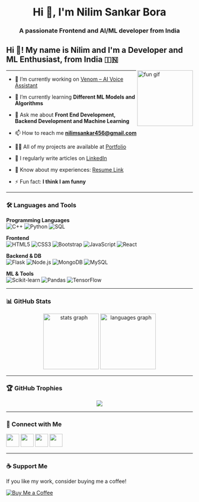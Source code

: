 <h1 align="center">Hi 👋, I'm Nilim Sankar Bora</h1>
<h3 align="center">A passionate Frontend and AI/ML developer from India</h3>

<h2 align="left">Hi 👋! My name is Nilim and I'm a Developer and ML Enthusiast, from India 🇮🇳</h2>

<img align="right" height="150" src="https://i.imgflip.com/65efzo.gif" alt="fun gif" />

---

- 🔭 I’m currently working on [Venom – AI Voice Assistant](https://github.com/nishanthazarika/Venom-AI-Assist)

- 🌱 I’m currently learning **Different ML Models and Algorithms**

- 💬 Ask me about **Front End Development, Backend Development and Machine Learning**

- 📫 How to reach me **nilimsankar456@gmail.com**

- 👨‍💻 All of my projects are available at [Portfolio](https://nilim-portfolio.vercel.app)

- 📝 I regularly write articles on [LinkedIn](https://www.linkedin.com/in/nilim123/)

- 📄 Know about my experiences: [Resume Link](https://drive.google.com/file/d/1gsAobCj8dd6OvxZxHlHYC88468W2CxKD/view?usp=drivesdk)

- ⚡ Fun fact: **I think I am funny**

---

### 🛠️ Languages and Tools

**Programming Languages**  
![C++](https://img.shields.io/badge/-C++-00599C?style=flat-square&logo=cplusplus&logoColor=white)
![Python](https://img.shields.io/badge/-Python-3776AB?style=flat-square&logo=python&logoColor=white)
![SQL](https://img.shields.io/badge/-SQL-4479A1?style=flat-square&logo=mysql&logoColor=white)

**Frontend**  
![HTML5](https://img.shields.io/badge/-HTML5-E34F26?style=flat-square&logo=html5&logoColor=white)
![CSS3](https://img.shields.io/badge/-CSS3-1572B6?style=flat-square&logo=css3&logoColor=white)
![Bootstrap](https://img.shields.io/badge/-Bootstrap-563D7C?style=flat-square&logo=bootstrap&logoColor=white)
![JavaScript](https://img.shields.io/badge/-JavaScript-F7DF1E?style=flat-square&logo=javascript&logoColor=black)
![React](https://img.shields.io/badge/-React-20232A?style=flat-square&logo=react&logoColor=61DAFB)

**Backend & DB**  
![Flask](https://img.shields.io/badge/-Flask-000000?style=flat-square&logo=flask)
![Node.js](https://img.shields.io/badge/-Node.js-339933?style=flat-square&logo=node.js&logoColor=white)
![MongoDB](https://img.shields.io/badge/-MongoDB-47A248?style=flat-square&logo=mongodb&logoColor=white)
![MySQL](https://img.shields.io/badge/-MySQL-4479A1?style=flat-square&logo=mysql&logoColor=white)

**ML & Tools**  
![Scikit-learn](https://img.shields.io/badge/-Scikit--learn-F7931E?style=flat-square&logo=scikit-learn&logoColor=white)
![Pandas](https://img.shields.io/badge/-Pandas-150458?style=flat-square&logo=pandas&logoColor=white)
![TensorFlow](https://img.shields.io/badge/-TensorFlow-FF6F00?style=flat-square&logo=tensorflow&logoColor=white)

---

### 📊 GitHub Stats

<div align="center">
  <img src="https://github-readme-stats.vercel.app/api?username=nilimsankar123&hide_title=false&hide_rank=false&show_icons=true&include_all_commits=true&count_private=true&disable_animations=false&theme=dracula&locale=en&hide_border=false" height="150" alt="stats graph" />
  <img src="https://github-readme-stats.vercel.app/api/top-langs?username=nilimsankar123&locale=en&hide_title=false&layout=compact&card_width=320&langs_count=5&theme=dracula&hide_border=false" height="150" alt="languages graph" />
</div>

---

### 🏆 GitHub Trophies

<p align="center">
  <img src="https://github-profile-trophy.vercel.app/?username=nilimsankar123&theme=radical" />
</p>

---

### 🔗 Connect with Me

<div align="left">
  <a href="mailto:nilimsankar456@gmail.com"><img src="https://img.shields.io/static/v1?message=Gmail&logo=gmail&label=&color=D14836&logoColor=white&labelColor=&style=for-the-badge" height="35" /></a>
  <a href="https://www.linkedin.com/in/nilim123/"><img src="https://img.shields.io/static/v1?message=LinkedIn&logo=linkedin&label=&color=0077B5&logoColor=white&labelColor=&style=for-the-badge" height="35" /></a>
  <a href="https://www.codechef.com/users/nilim_123"><img src="https://img.shields.io/badge/Codechef-nilim__123-orange?style=for-the-badge&logo=codechef" height="35" /></a>
  <a href="https://codeforces.com/profile/BlackCypher_03"><img src="https://img.shields.io/badge/Codeforces-BlackCypher__03-blue?style=for-the-badge&logo=codeforces" height="35" /></a>
</div>

---

### ☕ Support Me

If you like my work, consider buying me a coffee!

[![Buy Me a Coffee](https://img.shields.io/badge/-Buy%20me%20a%20coffee-FFDD00?style=for-the-badge&logo=buymeacoffee&logoColor=black)](https://www.buymeacoffee.com/)
